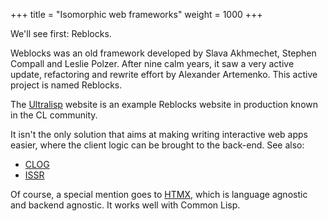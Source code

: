 +++
title = "Isomorphic web frameworks"
weight = 1000
+++

We'll see first: Reblocks.

Weblocks was an old framework developed by Slava Akhmechet, Stephen
Compall and Leslie Polzer. After nine calm years, it saw a very
active update, refactoring and rewrite effort by Alexander Artemenko.
This active project is named Reblocks.

The [Ultralisp](http://ultralisp.org/) website is an example Reblocks
website in production known in the CL community.

It isn't the only solution that aims at making writing interactive web apps easier, where the client logic can be brought to the back-end. See also:

- [CLOG](https://github.com/rabbibotton/clog)
- [ISSR](https://github.com/interactive-ssr/issr-server)

Of course, a special mention goes to [HTMX](https://htmx.org/), which
is language agnostic and backend agnostic. It works well with Common Lisp.
